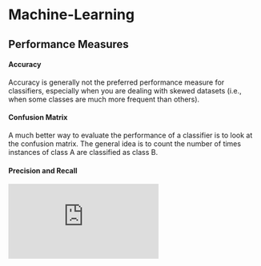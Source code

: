 # Machine-Learning

## Performance Measures

#### Accuracy
Accuracy is generally not the preferred performance measure for classifiers, especially when you are dealing with skewed datasets (i.e., when some
classes are much more frequent than others).

#### Confusion Matrix
A much better way to evaluate the performance of a classifier is to look at the confusion matrix. The general idea is to count the number of times instances of class A are classified as class B.

#### Precision and Recall

![equation](http://www.sciweavers.org/tex2img.php?eq=%5Cfrac%7BTP%7D%7BTP%20%2B%20FP%7D%20&bc=White&fc=Black&im=jpg&fs=12&ff=arev&edit=0)
